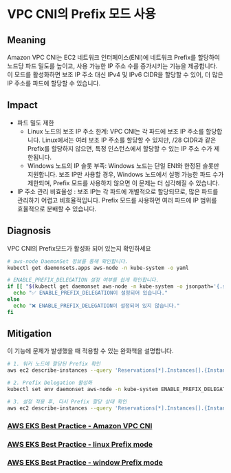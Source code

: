 # **VPC CNI의 Prefix 모드 사용**

## Meaning
Amazon VPC CNI는 EC2 네트워크 인터페이스(ENI)에 네트워크 Prefix를 할당하여 노드당 파드 밀도를 높이고, 사용 가능한 IP 주소 수를 증가시키는 기능을 제공합니다. 이 모드를 활성화하면 보조 IP 주소 대신 IPv4 및 IPv6 CIDR을 할당할 수 있어, 더 많은 IP 주소를 파드에 할당할 수 있습니다.

## Impact
- 파드 밀도 제한
    - Linux 노드의 보조 IP 주소 한계: VPC CNI는 각 파드에 보조 IP 주소를 할당합니다. Linux에서는 여러 보조 IP 주소를 할당할 수 있지만, /28 CIDR과 같은 Prefix를 할당하지 않으면, 특정 인스턴스에서 할당할 수 있는 IP 주소 수가 제한됩니다. 
    - Windows 노드의 IP 슬롯 부족: Windows 노드는 단일 ENI와 한정된 슬롯만 지원합니다. 보조 IP만 사용할 경우, Windows 노드에서 실행 가능한 파드 수가 제한되며, Prefix 모드를 사용하지 않으면 이 문제는 더 심각해질 수 있습니다.
- IP 주소 관리 비효율성 : 보조 IP는 각 파드에 개별적으로 할당되므로, 많은 파드를 관리하기 어렵고 비효율적입니다. Prefix 모드를 사용하면 여러 파드에 IP 범위를 효율적으로 분배할 수 있습니다.

## Diagnosis
VPC CNI의 Prefix모드가 활성화 되어 있는지 확인하세요

```bash
# aws-node DaemonSet 정보를 통해 확인합니다.
kubectl get daemonsets.apps aws-node -n kube-system -o yaml

# ENABLE_PREFIX_DELEGATION 설정 여부를 쉽게 확인합니다.
if [[ "$(kubectl get daemonset aws-node -n kube-system -o jsonpath='{.spec.template.spec.containers[?(@.name=="aws-node")].env[?(@.name=="ENABLE_PREFIX_DELEGATION")].value}')" == "true" ]]; then
  echo "✅ ENABLE_PREFIX_DELEGATION이 설정되어 있습니다."
else
  echo "❌ ENABLE_PREFIX_DELEGATION이 설정되어 있지 않습니다."
fi
```

## Mitigation
이 기능에 문제가 발생했을 때 적용할 수 있는 완화책을 설명합니다.
```bash
# 1. 워커 노드에 할당된 Prefix 확인
aws ec2 describe-instances --query 'Reservations[*].Instances[].{InstanceId: InstanceId, Prefixes: NetworkInterfaces[].Ipv4Prefixes[]}'

# 2. Prefix Delegation 활성화
kubectl set env daemonset aws-node -n kube-system ENABLE_PREFIX_DELEGATION=true

# 3. 설정 적용 후, 다시 Prefix 할당 상태 확인
aws ec2 describe-instances --query 'Reservations[*].Instances[].{InstanceId: InstanceId, Prefixes: NetworkInterfaces[].Ipv4Prefixes[]}'
```

### [AWS EKS Best Practice - Amazon VPC CNI](https://docs.aws.amazon.com/ko_kr/eks/latest/best-practices/vpc-cni.html)
### [AWS EKS Best Practice - linux Prefix mode](https://docs.aws.amazon.com/ko_kr/eks/latest/best-practices/prefix-mode-linux.html)
### [AWS EKS Best Practice - window Prefix mode](https://docs.aws.amazon.com/ko_kr/eks/latest/best-practices/prefix-mode-win.html)